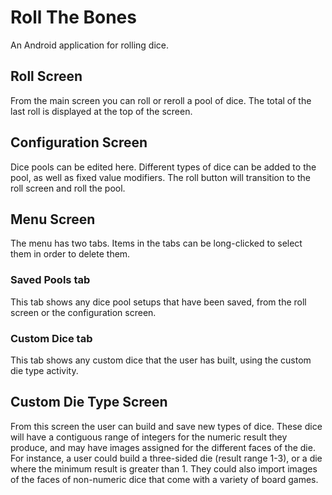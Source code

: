 # Roll The Bones
An Android application for rolling dice.

## Roll Screen
From the main screen you can roll or reroll a pool of dice. The total of the last roll is displayed at the top of the screen.

## Configuration Screen
Dice pools can be edited here. Different types of dice can be added to the pool, as well as fixed value modifiers. The roll button will transition to the roll screen and roll the pool.

## Menu Screen
The menu has two tabs. Items in the tabs can be long-clicked to select them in order to delete them.
### Saved Pools tab
This tab shows any dice pool setups that have been saved, from the roll screen or the configuration screen.
### Custom Dice tab
This tab shows any custom dice that the user has built, using the custom die type activity.

## Custom Die Type Screen
From this screen the user can build and save new types of dice. These dice will have a contiguous range of integers for the numeric result they produce, and may have images assigned for the different faces of the die. For instance, a user could build a three-sided die (result range 1-3), or a die where the minimum result is greater than 1. They could also import images of the faces of non-numeric dice that come with a variety of board games.
